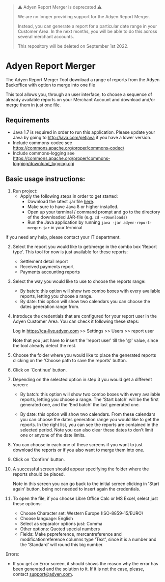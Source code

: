 >:warning: Adyen Report Merger is deprecated :warning:
>
>We are no longer providing support for the Adyen Report Merger.
>
>Instead, you can generate a report for a particular date range in your Customer Area. In the next months, you will be able to do this across several merchant accounts.
>
>This repository will be deleted on September 1st 2022.
> 
# Adyen Report Merger
The Adyen Report Merger Tool download a range of reports from the Adyen Backoffice with option to merge into one file

This tool allows you, through an user interface, to choose a sequence of already available reports on your Merchant Account and download and/or merge them in just one file.

## Requirements
* Java 1.7 is required in order to run this application. Please update your Java by going to http://java.com/getjava if you have a lower version.
* Include commons-codec see https://commons.apache.org/proper/commons-codec/  
* Include commons-logging see https://commons.apache.org/proper/commons-logging/download_logging.cgi


## Basic usage instructions:

1. Run project:
   - Apply the following steps in order to get started:
      * Download the latest .jar file [here](https://github.com/Adyen/adyen-report-merger/releases).
      * Make sure to have Java 8 or higher installed.
      * Open up your terminal / command prompt and go to the directory of the downloaded JAR-file (e.g. `cd ~/Downloads`)
      * Run the Java application by running `java -jar adyen-report-merger.jar` in your terminal
   
If you need any help, please contact your IT department.
	
2. Select the report you would like to get/merge in the combo box 'Report type'. This tool for now is just available for these reports: 
	
    - Settlement detail report
    - Received payments report
    - Payments accounting reports

3. Select the way you would like to use to choose the reports range:
	
    - By batch: this option will show two combo boxes with every available reports, letting you choose a range.
    - By date: this option will show two calendars you can choose the dates generation range from.

4. Introduce the credentials that are configured for your report user in the Adyen Customer Area. You can check it following these steps:
	
    Log in https://ca-live.adyen.com >> Settings >> Users >> report user
	
    Note that you just have to insert the 'report user' till the '@' value, since the tool already detect the rest.
	
5. Choose the folder where you would like to place the generated reports clicking on the 'Choose path to save the reports' button.

6. Click on 'Continue' button.

7. Depending on the selected option in step 3 you would get a different screen:

    - By batch: this option will show two combo boxes with every available reports, letting you choose a range. The 'Start batch' will be the first generated one, and the 'End batch' the last generated one. 
	
    - By date: this option will show two calendars. From these calendars you can choose the dates generation range you would like to get the reports. 
    In the right list, you can see the reports are contained in the selected period.
    Note you can also clear these dates to don't limit one or anyone of the date limits.
	
8. You can choose in each one of these screens if you want to just download the reports or if you also want to merge them into one.

9. Click on 'Confirm' button.

10. A successful screen should appear specifying the folder where the reports should be placed. 

    Note in this screen you can go back to the initial screen clicking in 'Start again' button, being not needed to insert again the credentials.

11. To open the file, if you choose Libre Office Calc or MS Excel, select just these options:
    - Choose Character set: Western Europe (ISO-8859-15/EURO)
    - Choose language: English
    - Select as separator options just: Comma
    - Other options:  Quoted special numbers
    - Fields: Make pspreference, mercantreference and modificationreference columns type 'Text', since it is a number and the 'Standard' will round this big number.

Errors:
- If you get an Error screen, it should shows the reason why the error has been generated and the solution to it. If it is not the case, please, contact support@adyen.com.